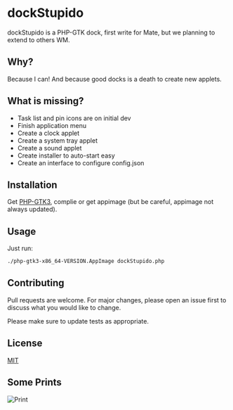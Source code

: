 # dockStupido

dockStupido is a PHP-GTK dock, first write for Mate, but we planning to extend to others WM.

## Why?

Because I can! And because good docks is a death to create new applets.

## What is missing?

* Task list and pin icons are on initial dev
* Finish application menu
* Create a clock applet
* Create a system tray applet
* Create a sound applet
* Create installer to auto-start easy 
* Create an interface to configure config.json

## Installation

Get [PHP-GTK3](https://github.com/scorninpc/php-gtk3), complie or get appimage (but be careful, appimage not always updated).


## Usage

Just run:

```bash
./php-gtk3-x86_64-VERSION.AppImage dockStupido.php
```

## Contributing
Pull requests are welcome. For major changes, please open an issue first to discuss what you would like to change.

Please make sure to update tests as appropriate.

## License
[MIT](https://choosealicense.com/licenses/mit/)

## Some Prints

![Print](https://i.imgur.com/SwnpPTy.png)
